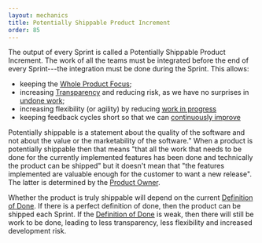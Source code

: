 ```yaml
---
layout: mechanics
title: Potentially Shippable Product Increment
order: 85
---
```


The output of every Sprint is called a Potentially Shippable Product Increment. The work of all the teams must be integrated before the end of every Sprint---the integration must be done during the Sprint. This allows:

* keeping the [Whole Product Focus](../principles/whole-product-focus.html);
* increasing [Transparency](../principles/transparency.html) and reducing risk, as we have no surprises in [undone work](definition-of-done.html);
* increasing flexibility (or agility) by reducing [work in progress](../principles/lean_thinking.html)
* keeping feedback cycles short so that we can [continuously improve](../principles/continuous-improvement-towards-perfection.html)

Potentially shippable is a statement about the quality of the software and not about the value or the marketability of the software.” When a product is potentially shippable then that means "that all the work that needs to be done for the currently implemented features has been done and technically the product can be shipped" but it doesn't mean that "the features implemented are valuable enough for the customer to want a new release". The latter is determined by the [Product Owner](product-owner.html).

Whether the product is truly shippable will depend on the current [Definition of Done](definition-of-done.html). If there is a perfect definition of done, then the product can be shipped each Sprint. If the [Definition of Done](definition-of-done.html) is weak, then there will still be work to be done, leading to less transparency, less flexibility and increased development risk.
